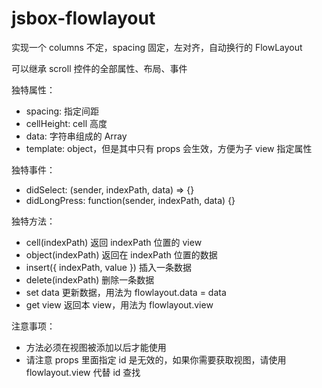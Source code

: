 # jsbox-flowlayout

实现一个 columns 不定，spacing 固定，左对齐，自动换行的 FlowLayout

可以继承 scroll 控件的全部属性、布局、事件

独特属性：

- spacing: 指定间距
- cellHeight: cell 高度
- data: 字符串组成的 Array
- template: object，但是其中只有 props 会生效，方便为子 view 指定属性

独特事件：

- didSelect: (sender, indexPath, data) => {}
- didLongPress: function(sender, indexPath, data) {}

独特方法：

- cell(indexPath) 返回 indexPath 位置的 view
- object(indexPath) 返回在 indexPath 位置的数据
- insert({ indexPath, value }) 插入一条数据
- delete(indexPath) 删除一条数据
- set data 更新数据，用法为 flowlayout.data = data
- get view 返回本 view，用法为 flowlayout.view

注意事项：

- 方法必须在视图被添加以后才能使用
- 请注意 props 里面指定 id 是无效的，如果你需要获取视图，请使用 flowlayout.view 代替 id 查找
